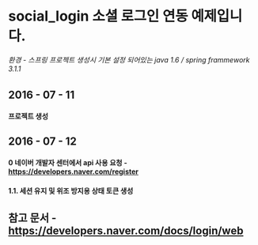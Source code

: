 # social_login 소셜 로그인 연동 예제입니다.
###### 환경 - 스프링 프로젝트 생성시 기본 설정 되어있는 java 1.6 / spring frammework 3.1.1

## 2016 - 07 - 11
#### 프로젝트 생성

## 2016 - 07 - 12
#### 0 네이버 개발자 센터에서 api 사용 요청 - https://developers.naver.com/register
#### 1.1. 세션 유지 및 위조 방지용 상태 토큰 생성







## 참고 문서 - https://developers.naver.com/docs/login/web
